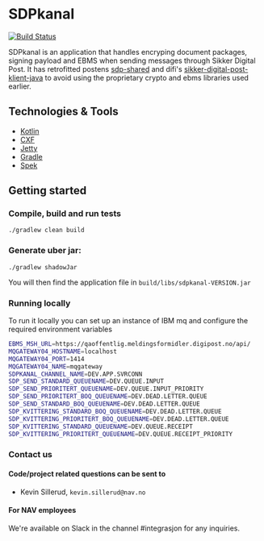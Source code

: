 # SDPkanal

[![Build Status](https://travis-ci.org/navikt/sdpkanal.svg?branch=master)](https://travis-ci.org/navikt/sdpkanal)

SDPkanal is an application that handles encryping document packages, signing payload and EBMS when sending messages
through Sikker Digital Post. It has retrofitted postens [sdp-shared](https://github.com/digipost/sdp-shared) and difi's
[sikker-digital-post-klient-java](https://github.com/difi/sikker-digital-post-klient-java/) to avoid using the
proprietary crypto and ebms libraries used earlier.

## Technologies & Tools

* [Kotlin](https://kotlinlang.org)
* [CXF](https://cxf.apache.org)
* [Jetty](https://eclipse.org/jetty)
* [Gradle](https://gradle.org)
* [Spek](http://spekframework.org)

## Getting started

### Compile, build and run tests
`./gradlew clean build`

### Generate uber jar:
`./gradlew shadowJar`

You will then find the application file in `build/libs/sdpkanal-VERSION.jar`

### Running locally
To run it locally you can set up an instance of IBM mq and configure the required environment variables
```bash
EBMS_MSH_URL=https://qaoffentlig.meldingsformidler.digipost.no/api/
MQGATEWAY04_HOSTNAME=localhost
MQGATEWAY04_PORT=1414
MQGATEWAY04_NAME=mqgateway
SDPKANAL_CHANNEL_NAME=DEV.APP.SVRCONN
SDP_SEND_STANDARD_QUEUENAME=DEV.QUEUE.INPUT
SDP_SEND_PRIORITERT_QUEUENAME=DEV.QUEUE.INPUT_PRIORITY
SDP_SEND_PRIORITERT_BOQ_QUEUENAME=DEV.DEAD.LETTER.QUEUE
SDP_SEND_STANDARD_BOQ_QUEUENAME=DEV.DEAD.LETTER.QUEUE
SDP_KVITTERING_STANDARD_BOQ_QUEUENAME=DEV.DEAD.LETTER.QUEUE
SDP_KVITTERING_PRIORITERT_BOQ_QUEUENAME=DEV.DEAD.LETTER.QUEUE
SDP_KVITTERING_STANDARD_QUEUENAME=DEV.QUEUE.RECEIPT
SDP_KVITTERING_PRIORITERT_QUEUENAME=DEV.QUEUE.RECEIPT_PRIORITY
```

### Contact us
#### Code/project related questions can be sent to 
* Kevin Sillerud, `kevin.sillerud@nav.no`

#### For NAV employees
We're available on Slack in the channel #integrasjon for any inquiries.
